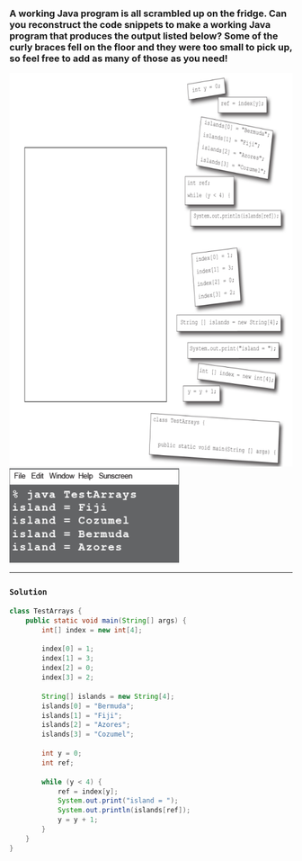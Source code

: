 ### A working Java program is all scrambled up on the fridge. Can you  reconstruct the code snippets to make a working Java program that produces  the output listed below? Some of the curly braces fell on the floor and they  were too small to pick up, so feel free to add as many of those as you need!
![img.png](../../../resources/img_cm_2_1.png)
![img.png](../../../resources/img_cm_2_2.png)

***
### `Solution`
```java
class TestArrays {
    public static void main(String[] args) {
        int[] index = new int[4];

        index[0] = 1;
        index[1] = 3;
        index[2] = 0;
        index[3] = 2;

        String[] islands = new String[4];
        islands[0] = "Bermuda";
        islands[1] = "Fiji";
        islands[2] = "Azores";
        islands[3] = "Cozumel";

        int y = 0;
        int ref;

        while (y < 4) {
            ref = index[y];
            System.out.print("island = ");
            System.out.println(islands[ref]);
            y = y + 1;
        }
    }
}
```
